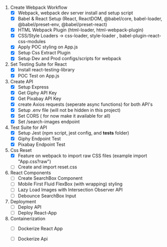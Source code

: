 1) Create Webpack Workflow
   - [x] Webpack, webpack dev server install and setup script
   - [x] Babel & React Setup (React, ReactDOM, @babel/core, babel-loader, @babel/preset-env, @babel/preset-react)
   - [x] HTML Webpack Plugin (html-loader, html-webpack-plugin)
   - [x] CSS/Style Loaders -> css-loader, style-loader , babel-plugin-react-css-modules
   - [x] Apply POC styling on App.js
   - [x] Setup Css Extract Plugin
   - [x] Setup Dev and Prod configs/scripts for webpack

2) Set Testing Suite for React
   - [x] Install react-testing-library
   - [x] POC Test on App.js

3) Create API
   - [x] Setup Express
   - [x] Get Giphy API Key
   - [x] Get Pixabay API Key
   - [x] create Axios requests (seperate async functions) for both API's
   - [x] Setup .env file (will not be hidden in this project)
   - [x] Set CORS ( for now make it available for all)
   - [x] Set /search-images endpoint

4) Test Suite for API
   - [x] Setup Jest (npm script, jest config, and __tests__ folder)
   - [x] Giphy Endpoint Test
   - [x] Pixabay Endpoint Test
   
5) Css Reset
    - [x] Feature on webpack to import raw CSS files (example import "App.css?raw")
    - [ ] Create and import reset.css
   
6) React Components
   - [ ] Create SearchBox Component
   - [ ] Mobile First Fluid FlexBox (with wrapping) styling
   - [ ] Lazy Load Images with Intersection Observer API
   - [ ] Debounce SearchBox Input

7) Deployment
   - [ ] Deploy API
   - [ ] Deploy React-App
  
8) Containerization
   - [ ] Dockerize React App
   - [ ] Dockerize Api
   